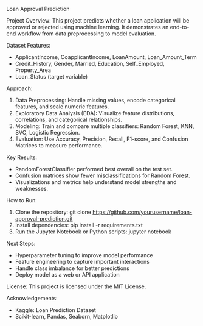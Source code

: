Loan Approval Prediction

Project Overview:
This project predicts whether a loan application will be approved or rejected using machine learning. It demonstrates an end-to-end workflow from data preprocessing to model evaluation.

Dataset Features:
- ApplicantIncome, CoapplicantIncome, LoanAmount, Loan_Amount_Term
- Credit_History, Gender, Married, Education, Self_Employed, Property_Area
- Loan_Status (target variable)

Approach:
1. Data Preprocessing: Handle missing values, encode categorical features, and scale numeric features.
2. Exploratory Data Analysis (EDA): Visualize feature distributions, correlations, and categorical relationships.
3. Modeling: Train and compare multiple classifiers: Random Forest, KNN, SVC, Logistic Regression.
4. Evaluation: Use Accuracy, Precision, Recall, F1-score, and Confusion Matrices to measure performance.

Key Results:
- RandomForestClassifier performed best overall on the test set.
- Confusion matrices show fewer misclassifications for Random Forest.
- Visualizations and metrics help understand model strengths and weaknesses.

How to Run:
1. Clone the repository:
   git clone https://github.com/yourusername/loan-approval-prediction.git
2. Install dependencies:
   pip install -r requirements.txt
3. Run the Jupyter Notebook or Python scripts:
   jupyter notebook

Next Steps:
- Hyperparameter tuning to improve model performance
- Feature engineering to capture important interactions
- Handle class imbalance for better predictions
- Deploy model as a web or API application

License:
This project is licensed under the MIT License.

Acknowledgements:
- Kaggle: Loan Prediction Dataset
- Scikit-learn, Pandas, Seaborn, Matplotlib
